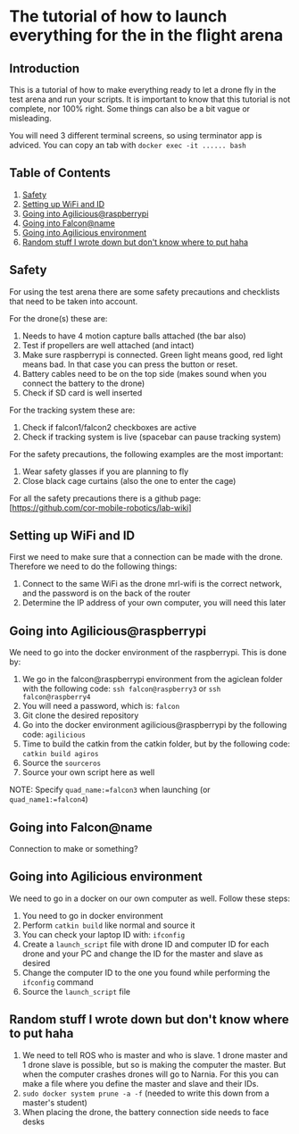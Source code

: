 # The tutorial of how to launch everything for the in the flight arena

## Introduction
This is a tutorial of how to make everything ready to let a drone fly in the test arena and run your scripts. It is important to know that this tutorial is not complete, nor 100% right. Some things can also be a bit vague or misleading.

You will need 3 different terminal screens, so using terminator app is adviced. You can copy an tab with `docker exec -it ...... bash`

## Table of Contents
1. [Safety](#safety)
2. [Setting up WiFi and ID](#setting-up-wifi-and-id)
3. [Going into Agilicious@raspberrypi](#going-into-agiliciousraspberrypi)
4. [Going into Falcon@name](#going-into-falconname)
5. [Going into Agilicious environment](#going-into-agilicious-environment)
6. [Random stuff I wrote down but don't know where to put haha](#random-stuff-i-wrote-down-but-dont-know-where-to-put-haha)

## Safety
For using the test arena there are some safety precautions and checklists that need to be taken into account. 

For the drone(s) these are:
1. Needs to have 4 motion capture balls attached (the bar also)
2. Test if propellers are well attached (and intact)
3. Make sure raspberrypi is connected. Green light means good, red light means bad. In that case you can press the button or reset.
4. Battery cables need to be on the top side (makes sound when you connect the battery to the drone)
5. Check if SD card is well inserted

For the tracking system these are:
1. Check if falcon1/falcon2 checkboxes are active
2. Check if tracking system is live (spacebar can pause tracking system)

For the safety precautions, the following examples are the most important:
1. Wear safety glasses if you are planning to fly
2. Close black cage curtains (also the one to enter the cage)

For all the safety precautions there is a github page: [https://github.com/cor-mobile-robotics/lab-wiki]

## Setting up WiFi and ID
First we need to make sure that a connection can be made with the drone. Therefore we need to do the following things:
1. Connect to the same WiFi as the drone
  mrl-wifi is the correct network, and the password is on the back of the router
2. Determine the IP address of your own computer, you will need this later

## Going into Agilicious@raspberrypi
We need to go into the docker environment of the raspberrypi. This is done by:
1. We go in the falcon@raspberrypi environment from the agiclean folder with the following code: `ssh falcon@raspberry3` or `ssh falcon@raspberry4`
2. You will need a password, which is: `falcon`
3. Git clone the desired repository
4. Go into the docker environment agilicious@raspberrypi by the following code: `agilicious`
5. Time to build the catkin from the catkin folder, but by the following code: `catkin build agiros`
6. Source the `sourceros`
7. Source your own script here as well

NOTE: Specify `quad_name:=falcon3` when launching (or `quad_name1:=falcon4`)

## Going into Falcon@name
Connection to make or something?

## Going into Agilicious environment
We need to go in a docker on our own computer as well. Follow these steps:
1. You need to go in docker environment
2. Perform `catkin build` like normal and source it
3. You can check your laptop ID with: `ifconfig`
4. Create a `launch_script` file with drone ID and computer ID for each drone and your PC and change the ID for the master and slave as desired
5. Change the computer ID to the one you found while performing the `ifconfig` command
6. Source the `launch_script` file 

## Random stuff I wrote down but don't know where to put haha
1. We need to tell ROS who is master and who is slave. 1 drone master and 1 drone slave is possible, but so is making the computer the master. But when the computer crashes drones will go to Narnia. For this you can make a file where you define the master and slave and their IDs.
3. `sudo docker system prune -a -f` (needed to write this down from a master's student)
4. When placing the drone, the battery connection side needs to face desks
